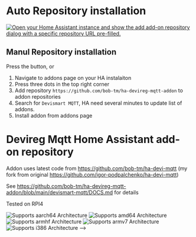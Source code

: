 # Auto Repository installation

[![Open your Home Assistant instance and show the add add-on repository dialog with a specific repository URL pre-filled.](https://my.home-assistant.io/badges/supervisor_add_addon_repository.svg)](https://my.home-assistant.io/redirect/supervisor_add_addon_repository/?repository_url=https://github.com/bob-tm/ha-devireg-mqtt-addon)

## Manul Repository installation

Press the button, or
1. Navigate to addons page on your HA instalaiton
2. Press three dots in the top right corner
3. Add repository `https://github.com/bob-tm/ha-devireg-mqtt-addon` to addon repositories
4. Search for `Devismart MQTT`, HA need several minutes to update list of addons. 
5. Install addon from addons page


# Devireg Mqtt Home Assistant add-on repository
Addon uses latest code from <https://github.com/bob-tm/ha-devi-mqtt> (my fork from original <https://github.com/igor-podpalchenko/ha-devi-mqtt>) 

See https://github.com/bob-tm/ha-devireg-mqtt-addon/blob/main/devismart-mqtt/DOCS.md for details

Tested on RPI4

![Supports aarch64 Architecture][aarch64-shield]
![Supports amd64 Architecture][amd64-shield]
![Supports armhf Architecture][armhf-shield]
![Supports armv7 Architecture][armv7-shield]
![Supports i386 Architecture][i386-shield]
 -->

[aarch64-shield]: https://img.shields.io/badge/aarch64-yes-green.svg
[amd64-shield]: https://img.shields.io/badge/amd64-yes-green.svg
[armhf-shield]: https://img.shields.io/badge/armhf-yes-green.svg
[armv7-shield]: https://img.shields.io/badge/armv7-yes-green.svg
[i386-shield]: https://img.shields.io/badge/i386-yes-green.svg
